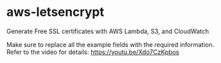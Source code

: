 # aws-letsencrypt
Generate Free SSL certificates with AWS Lambda, S3, and CloudWatch

Make sure to replace all the example fields with the required information.
Refer to the video for details: https://youtu.be/Xdo7CzKpbos
